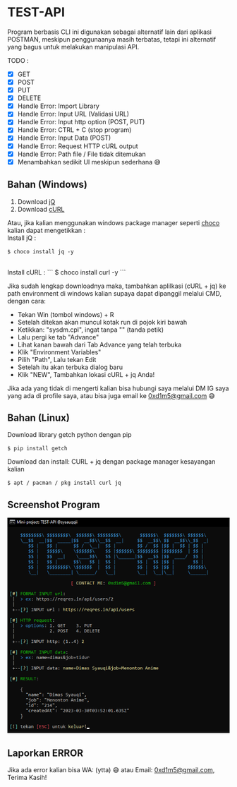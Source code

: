 # TEST-API
Program berbasis CLI ini digunakan sebagai alternatif lain dari aplikasi POSTMAN, meskipun penggunaanya masih terbatas, tetapi ini alternatif yang bagus untuk melakukan manipulasi API.

TODO :
- [x] GET
- [x] POST
- [x] PUT
- [x] DELETE
- [x] Handle Error: Import Library
- [x] Handle Error: Input URL (Validasi URL)
- [x] Handle Error: Input http option (POST, PUT)
- [x] Handle Error: CTRL + C (stop program)
- [x] Handle Error: Input Data (POST)
- [x] Handle Error: Request HTTP cURL output
- [x] Handle Error: Path file / File tidak ditemukan
- [x] Menambahkan sedikit UI meskipun sederhana 😅

## Bahan (Windows)
1. Download [jQ](https://github.com/stedolan/jq/releases/download/jq-1.6/jq-win64.exe)
2. Download [cURL](https://curl.se/windows/)

Atau, jika kalian menggunakan windows package manager seperti [choco](https://chocolatey.org/) kalian dapat mengetikkan :
<br>
Install jQ :
```
$ choco install jq -y
```
<br>
Install cURL :
```
$ choco install curl -y
```

Jika sudah lengkap downloadnya maka, tambahkan aplilkasi (cURL + jq) ke path environment di windows kalian supaya dapat dipanggil melalui CMD,
dengan cara:
- Tekan Win (tombol windows) + R
- Setelah ditekan akan muncul kotak run di pojok kiri bawah
- Ketikkan: "sysdm.cpl", ingat tanpa "" (tanda petik)
- Lalu pergi ke tab "Advance"
- Lihat kanan bawah dari Tab Advance yang telah terbuka
- Klik "Environment Variables"
- Pilih "Path", Lalu tekan Edit
- Setelah itu akan terbuka dialog baru
- Klik "NEW", Tambahkan lokasi cURL + jq Anda!

Jika ada yang tidak di mengerti kalian bisa hubungi saya melalui DM IG saya yang ada di profile saya, atau bisa juga email ke 0xd1m5@gmail.com 😅

## Bahan (Linux)
Download library getch python dengan pip
```
$ pip install getch
```
Download dan install: CURL + jq dengan package manager kesayangan kalian
```
$ apt / pacman / pkg install curl jq
```

## Screenshot Program
<img src="proof.png">

## Laporkan ERROR
Jika ada error kalian bisa WA: (ytta) 😅 atau Email: 0xd1m5@gmail.com, Terima Kasih!

